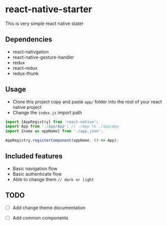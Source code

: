 # react-native-starter

This is very simple react native stater

## Dependencies
- react-nativgation
- react-native-gesture-handler
- redux
- react-redux
- redux-thunk

## Usage
- Clone this project copy and paste `app/` folder into the root of your react native project
- Change the `index.js` import path

```javascript
import {AppRegistry} from 'react-native';
import App from './app/App'; // ./App to ./app/App
import {name as appName} from './app.json';

AppRegistry.registerComponent(appName, () => App);
```
## Included features
 - Basic navigation flow
 - Basic authenticate flow
 - Able to change them `// dark or light`

## TODO
- [ ] Add change theme documentation
- [ ] Add common components

